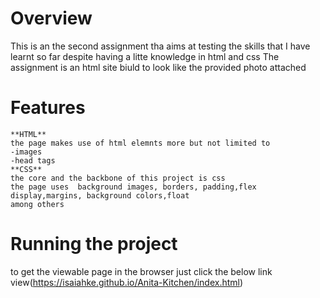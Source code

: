 # Overview #
 
This is an the second assignment tha aims at testing the skills that I have learnt so far despite having a litte
knowledge in html and css
The assignment is an html site biuld to look like the provided photo attached 

# Features #
    **HTML**
    the page makes use of html elemnts more but not limited to
    -images
    -head tags
    **CSS**
    the core and the backbone of this project is css
    the page uses  background images, borders, padding,flex display,margins, background colors,float
    among others

# Running the project #
to get the viewable page in the browser just click the below link
view(https://isaiahke.github.io/Anita-Kitchen/index.html)

    
